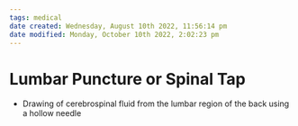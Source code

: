 ```yaml
---
tags: medical
date created: Wednesday, August 10th 2022, 11:56:14 pm
date modified: Monday, October 10th 2022, 2:02:23 pm
---
```


# Lumbar Puncture or Spinal Tap
- Drawing of cerebrospinal fluid from the lumbar region of the back using a hollow needle




